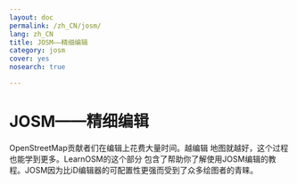 ```yaml
---
layout: doc
permalink: /zh_CN/josm/
lang: zh_CN
title: JOSM——精细编辑
category: josm
cover: yes
nosearch: true

---
```


JOSM——精细编辑
================


OpenStreetMap贡献者们在编辑上花费大量时间。越编辑
地图就越好，这个过程也能学到更多。LearnOSM的这个部分
包含了帮助你了解使用JOSM编辑的教程。JOSM因为比iD编辑器的可配置性更强而受到了众多绘图者的青睐。